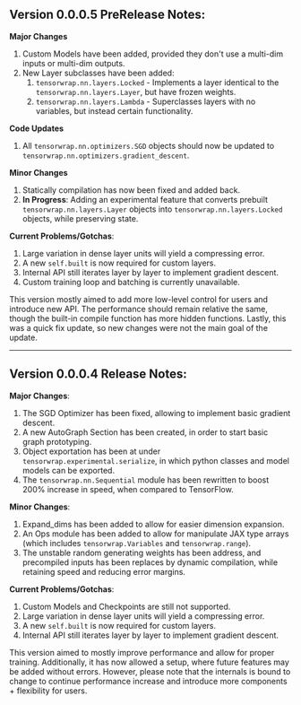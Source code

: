 ## Version 0.0.0.5 PreRelease Notes:

**Major Changes**
1. Custom Models have been added, provided they don't use a multi-dim inputs or multi-dim outputs.
2. New Layer subclasses have been added: 
    1. ``tensorwrap.nn.layers.Locked`` - Implements a layer identical to the ``tensorwrap.nn.layers.Layer``, but have frozen weights.
    2. ``tensorwrap.nn.layers.Lambda`` - Superclasses layers with no variables, but instead certain functionality.

**Code Updates**
1. All ``tensorwrap.nn.optimizers.SGD`` objects should now be updated to ``tensorwrap.nn.optimizers.gradient_descent``.

**Minor Changes**
1. Statically compilation has now been fixed and added back.
2. __In Progress__: Adding an experimental feature that converts prebuilt ``tensorwrap.nn.layers.Layer`` objects into ``tensorwrap.nn.layers.Locked`` objects, while preserving state.

**Current Problems/Gotchas**:
1. Large variation in dense layer units will yield a compressing error.
2. A new ``self.built`` is now required for custom layers.
3. Internal API still iterates layer by layer to implement gradient descent.
4. Custom training loop and batching is currently unavailable.

This version mostly aimed to add more low-level control for users and introduce new API. The performance should remain relative the same, though the built-in compile function has more hidden functions. Lastly, this was a quick fix update, so new changes were not the main goal of the update.

<hr>

## Version 0.0.0.4 Release Notes:

**Major Changes**:
1. The SGD Optimizer has been fixed, allowing to implement basic gradient descent.
2. A new AutoGraph Section has been created, in order to start basic graph prototyping.
3. Object exportation has been at under ``tensorwrap.experimental.serialize``, in which python classes and model models can be exported.
4. The ``tensorwrap.nn.Sequential`` module has been rewritten to boost 200% increase in speed, when compared to TensorFlow.

**Minor Changes**:
1. Expand_dims has been added to allow for easier dimension expansion.
2. An Ops module has been added to allow for manipulate JAX type arrays (which includes ``tensorwrap.Variables`` and ``tensorwrap.range``).
3. The unstable random generating weights has been address, and precompiled inputs has been replaces by dynamic compilation, while retaining speed and reducing error margins.

**Current Problems/Gotchas**:
1. Custom Models and Checkpoints are still not supported.
2. Large variation in dense layer units will yield a compressing error.
3. A new ``self.built`` is now required for custom layers.
4. Internal API still iterates layer by layer to implement gradient descent.

This version aimed to mostly improve performance and allow for proper training. Additionally, it has now allowed a setup, where future features may be added without errors. However, please note that the internals is bound to change to continue performance increase and introduce more components + flexibility for users.

